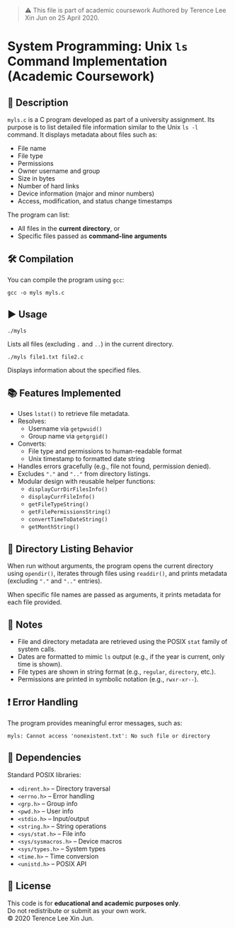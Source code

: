 > ⚠️ This file is part of academic coursework
> Authored by Terence Lee Xin Jun on 25 April 2020.

# System Programming: Unix `ls` Command Implementation (Academic Coursework)


## 📄 Description

`myls.c` is a C program developed as part of a university assignment. Its purpose is to list detailed file information similar to the Unix `ls -l` command. It displays metadata about files such as:

- File name  
- File type  
- Permissions  
- Owner username and group  
- Size in bytes  
- Number of hard links  
- Device information (major and minor numbers)  
- Access, modification, and status change timestamps  

The program can list:
- All files in the **current directory**, or  
- Specific files passed as **command-line arguments**

## 🛠️ Compilation

You can compile the program using `gcc`:

```
gcc -o myls myls.c
```

## ▶️ Usage

```
./myls
```

Lists all files (excluding `.` and `..`) in the current directory.

```
./myls file1.txt file2.c
```

Displays information about the specified files.

## 📚 Features Implemented

- Uses `lstat()` to retrieve file metadata.
- Resolves:
  - Username via `getpwuid()`
  - Group name via `getgrgid()`
- Converts:
  - File type and permissions to human-readable format
  - Unix timestamp to formatted date string
- Handles errors gracefully (e.g., file not found, permission denied).
- Excludes `"."` and `".."` from directory listings.
- Modular design with reusable helper functions:
  - `displayCurrDirFilesInfo()`
  - `displayCurrFileInfo()`
  - `getFileTypeString()`
  - `getFilePermissionsString()`
  - `convertTimeToDateString()`
  - `getMonthString()`

## 📁 Directory Listing Behavior

When run without arguments, the program opens the current directory using `opendir()`, iterates through files using `readdir()`, and prints metadata (excluding `"."` and `".."` entries). 

When specific file names are passed as arguments, it prints metadata for each file provided.

## 🧠 Notes

- File and directory metadata are retrieved using the POSIX `stat` family of system calls.
- Dates are formatted to mimic `ls` output (e.g., if the year is current, only time is shown).
- File types are shown in string format (e.g., `regular`, `directory`, etc.).
- Permissions are printed in symbolic notation (e.g., `rwxr-xr--`).

## ❗ Error Handling

The program provides meaningful error messages, such as:

```
myls: Cannot access 'nonexistent.txt': No such file or directory
```

## 📌 Dependencies

Standard POSIX libraries:
- `<dirent.h>` – Directory traversal  
- `<errno.h>` – Error handling  
- `<grp.h>` – Group info  
- `<pwd.h>` – User info  
- `<stdio.h>` – Input/output  
- `<string.h>` – String operations  
- `<sys/stat.h>` – File info  
- `<sys/sysmacros.h>` – Device macros  
- `<sys/types.h>` – System types  
- `<time.h>` – Time conversion  
- `<unistd.h>` – POSIX API

## 📘 License

This code is for **educational and academic purposes only**.  
Do not redistribute or submit as your own work.  
© 2020 Terence Lee Xin Jun.
